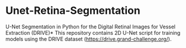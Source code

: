 # Unet-Retina-Segmentation
U-Net Segmentation in Python for the Digital Retinal Images for Vessel Extraction (DRIVE)*
This repository contains 2D U-Net script for training models using the DRIVE dataset (https://drive.grand-challenge.org/).
